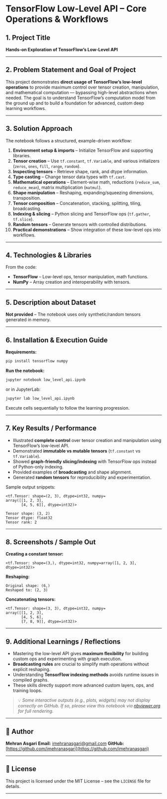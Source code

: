 # TensorFlow Low-Level API – Core Operations & Workflows

## 1. Project Title

**Hands-on Exploration of TensorFlow’s Low-Level API**

---

## 2. Problem Statement and Goal of Project

This project demonstrates **direct usage of TensorFlow’s low-level operations** to provide maximum control over tensor creation, manipulation, and mathematical computation — bypassing high-level abstractions when needed.
The goal is to understand TensorFlow’s computation model from the ground up and to build a foundation for advanced, custom deep learning workflows.

---

## 3. Solution Approach

The notebook follows a structured, example-driven workflow:

1. **Environment setup & imports** – Initialize TensorFlow and supporting libraries.
2. **Tensor creation** – Use `tf.constant`, `tf.Variable`, and various initializers (`zeros`, `ones`, `fill`, `range`, `random`).
3. **Inspecting tensors** – Retrieve shape, rank, and dtype information.
4. **Type casting** – Change tensor data types with `tf.cast`.
5. **Mathematical operations** – Element-wise math, reductions (`reduce_sum`, `reduce_mean`), matrix multiplication (`matmul`).
6. **Shape manipulation** – Reshaping, expanding/squeezing dimensions, transposition.
7. **Tensor composition** – Concatenation, stacking, splitting, tiling, broadcasting.
8. **Indexing & slicing** – Python slicing and TensorFlow ops (`tf.gather`, `tf.slice`).
9. **Random tensors** – Generate tensors with controlled distributions.
10. **Practical demonstrations** – Show integration of these low-level ops into workflows.

---

## 4. Technologies & Libraries

From the code:

* **TensorFlow** – Low-level ops, tensor manipulation, math functions.
* **NumPy** – Array creation and interoperability with tensors.

---

## 5. Description about Dataset

**Not provided** – The notebook uses only synthetic/random tensors generated in memory.

---

## 6. Installation & Execution Guide

**Requirements:**

```bash
pip install tensorflow numpy
```

**Run the notebook:**

```bash
jupyter notebook low_level_api.ipynb
```

or in JupyterLab:

```bash
jupyter lab low_level_api.ipynb
```

Execute cells sequentially to follow the learning progression.

---

## 7. Key Results / Performance

* Illustrated **complete control** over tensor creation and manipulation using TensorFlow’s low-level API.
* Demonstrated **immutable vs mutable tensors** (`tf.constant` vs `tf.Variable`).
* Showed **graph-friendly slicing/indexing** with TensorFlow ops instead of Python-only indexing.
* Provided examples of **broadcasting** and shape alignment.
* Generated **random tensors** for reproducibility and experimentation.

Sample output snippets:

```
<tf.Tensor: shape=(2, 3), dtype=int32, numpy=
array([[1, 2, 3],
       [4, 5, 6]], dtype=int32)>
```

```
Tensor shape: (3, 2)
Tensor dtype: float32
Tensor rank: 2
```

---

## 8. Screenshots / Sample Out

**Creating a constant tensor:**

```
<tf.Tensor: shape=(3,), dtype=int32, numpy=array([1, 2, 3], dtype=int32)>
```

**Reshaping:**

```
Original shape: (6,)
Reshaped to: (2, 3)
```

**Concatenating tensors:**

```
<tf.Tensor: shape=(3, 3), dtype=int32, numpy=
array([[1, 2, 3],
       [4, 5, 6],
       [7, 8, 9]], dtype=int32)>
```

---

## 9. Additional Learnings / Reflections

* Mastering the low-level API gives **maximum flexibility** for building custom ops and experimenting with graph execution.
* **Broadcasting rules** are crucial to simplify math operations without explicit reshaping.
* Understanding **TensorFlow indexing methods** avoids runtime issues in compiled graphs.
* These skills directly support more advanced custom layers, ops, and training loops.

> 💡 *Some interactive outputs (e.g., plots, widgets) may not display correctly on GitHub. If so, please view this notebook via [nbviewer.org](https://nbviewer.org) for full rendering.*

---

## 👤 Author

**Mehran Asgari**
**Email:** [imehranasgari@gmail.com](mailto:imehranasgari@gmail.com)
**GitHub:** [https://github.com/imehranasgari](https://github.com/imehranasgari)

---

## 📄 License

This project is licensed under the MIT License – see the `LICENSE` file for details.

---
